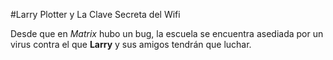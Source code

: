 #Larry Plotter y La Clave Secreta del Wifi

Desde que en *Matrix* hubo un bug, la escuela se encuentra asediada por un virus
contra el que **Larry** y sus amigos tendrán que luchar.
